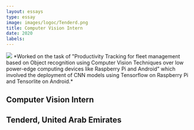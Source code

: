 ```yaml
---
layout: essays  
type: essay
image: images/logoc/Tenderd.png
title: Computer Vision Intern
date: 2020
labels:
---
```


<img class="ui image" src="{{ site.baseurl }}/images/logoc/Tenderd.png ">
*Worked on the task of "Productivity Tracking for fleet management based on Object recognition using Computer Vision Techniques over low power-edge computing devices like Raspberry Pi and Android” which involved the deployment of CNN models using Tensorflow on Raspberry Pi and Tensorlite on Android.*

## Computer Vision Intern
## Tenderd, United Arab Emirates
